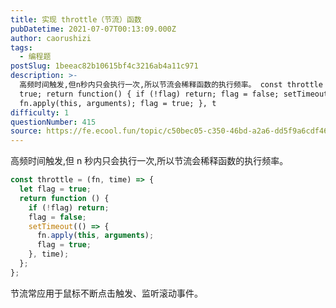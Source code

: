 ```yaml
---
title: 实现 throttle（节流）函数
pubDatetime: 2021-07-07T00:13:09.000Z
author: caorushizi
tags:
  - 编程题
postSlug: 1beeac82b10615bf4c3216ab4a11c971
description: >-
  高频时间触发,但n秒内只会执行一次,所以节流会稀释函数的执行频率。 const throttle = (fn, time) => { let flag =
  true; return function() { if (!flag) return; flag = false; setTimeout(() => {
  fn.apply(this, arguments); flag = true; }, t
difficulty: 1
questionNumber: 415
source: https://fe.ecool.fun/topic/c50bec05-c350-46bd-a2a6-dd5f9a6cdf46
---
```


高频时间触发,但 n 秒内只会执行一次,所以节流会稀释函数的执行频率。

```js
const throttle = (fn, time) => {
  let flag = true;
  return function () {
    if (!flag) return;
    flag = false;
    setTimeout(() => {
      fn.apply(this, arguments);
      flag = true;
    }, time);
  };
};
```

节流常应用于鼠标不断点击触发、监听滚动事件。

